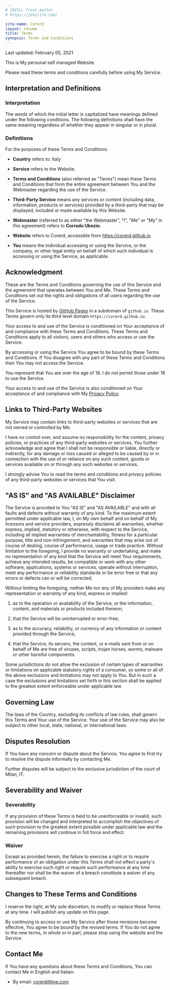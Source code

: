 ```yaml
---
# JEKYLL front matter
# https://jekyllrb.com/

site-name: Corerd
layout: resume
title: Terms
synopsis: Terms and Conditions
---
```

Last updated: February 05, 2021

This is My personal self managed Website.

Please read these terms and conditions carefully before using My Service.

## Interpretation and Definitions

### Interpretation

The words of which the initial letter is capitalized have meanings defined
under the following conditions. The following definitions shall have the same
meaning regardless of whether they appear in singular or in plural.

### Definitions

For the purposes of these Terms and Conditions:

- **Country** refers to: Italy

- **Service** refers to the Website.

- **Terms and Conditions** (also referred as "Terms") mean these Terms and
  Conditions that form the entire agreement between You and the Webmaster
  regarding the use of the Service.

- **Third-Party Service** means any services or content (including data,
  information, products or services) provided by a third-party that may
  be displayed, included or made available by this Website.

- **Webmaster** (referred to as either "the Webmaster", "I", "Me" or "My"
  in this agreement) refers to **Corrado Ubezio**.

- **Website** refers to Corerd, accessible from <https://corerd.github.io>

- **You** means the individual accessing or using the Service, or the company,
  or other legal entity on behalf of which such individual is accessing or
  using the Service, as applicable.

## Acknowledgment

These are the Terms and Conditions governing the use of this Service and the
agreement that operates between You and Me. These Terms and Conditions set out
the rights and obligations of all users regarding the use of the Service.

This Service is hosted by [GitHub Pages](https://pages.github.com/)
in a subdomain of `github.io`.
These Terms govern only its third level domain `https://corerd.github.io`.

Your access to and use of the Service is conditioned on Your acceptance of and
compliance with these Terms and Conditions. These Terms and Conditions apply to
all visitors, users and others who access or use the Service.

By accessing or using the Service You agree to be bound by these Terms and
Conditions. If You disagree with any part of these Terms and Conditions then
You may not access the Service.

You represent that You are over the age of 18. I do not permit those under 18
to use the Service.

Your access to and use of the Service is also conditioned on Your acceptance of
and compliance with My [Privacy Policy](/privacy).

## Links to Third-Party Websites

My Service may contain links to third-party websites or services that are
not owned or controlled by Me.

I have no control over, and assume no responsibility for the content,
privacy policies, or practices of any third-party websites or services.
You further acknowledge and agree that I shall not be responsible or liable,
directly or indirectly, for any damage or loss caused or alleged to be caused
by or in connection with the use of or reliance on any such content, goods or
services available on or through any such websites or services.

I strongly advise You to read the terms and conditions and privacy policies of
any third-party websites or services that You visit.

## "AS IS" and "AS AVAILABLE" Disclaimer

The Service is provided to You "AS IS" and "AS AVAILABLE" and with all faults
and defects without warranty of any kind. To the maximum extent permitted under
applicable law, I, on My own behalf and on behalf of My licensors and service
providers, expressly disclaims all warranties, whether express, implied,
statutory or otherwise, with respect to the Service, including all implied
warranties of merchantability, fitness for a particular purpose, title and
non-infringement, and warranties that may arise out of course of dealing,
course of performance, usage or trade practice.
Without limitation to the foregoing, I provide no warranty or undertaking,
and make no representation of any kind that the Service will meet Your
requirements, achieve any intended results, be compatible or work with any
other software, applications, systems or services, operate without interruption,
meet any performance or reliability standards or be error free or that any
errors or defects can or will be corrected.

Without limiting the foregoing, neither Me nor any of My providers make any
representation or warranty of any kind, express or implied: 

1. as to the operation or availability of the Service, or the information,
   content, and materials or products included thereon;

2. that the Service will be uninterrupted or error-free;

3. as to the accuracy, reliability, or currency of any information or content
   provided through the Service;

4. that the Service, its servers, the content, or e-mails sent from or on behalf
   of Me are free of viruses, scripts, trojan horses, worms, malware or other
   harmful components.

Some jurisdictions do not allow the exclusion of certain types of warranties or
limitations on applicable statutory rights of a consumer, so some or all of
the above exclusions and limitations may not apply to You. But in such a case
the exclusions and limitations set forth in this section shall be applied to
the greatest extent enforceable under applicable law.

## Governing Law

The laws of the Country, excluding its conflicts of law rules, shall govern
this Terms and Your use of the Service. Your use of the Service may also be
subject to other local, state, national, or international laws.

## Disputes Resolution

If You have any concern or dispute about the Service, You agree to first try
to resolve the dispute informally by contacting Me.

Further disputes will be subject to the exclusive jurisdiction of the court of
Milan, IT.

## Severability and Waiver

### Severability

If any provision of these Terms is held to be unenforceable or invalid, such
provision will be changed and interpreted to accomplish the objectives of such
provision to the greatest extent possible under applicable law and the remaining
provisions will continue in full force and effect.

### Waiver

Except as provided herein, the failure to exercise a right or to require
performance of an obligation under this Terms shall not effect a party's ability
to exercise such right or require such performance at any time thereafter
nor shall be the waiver of a breach constitute a waiver of any subsequent breach.

## Changes to These Terms and Conditions

I reserve the right, at My sole discretion, to modify or replace these Terms
at any time. I will publish any update on this page.

By continuing to access or use My Service after those revisions become effective,
You agree to be bound by the revised terms. If You do not agree to the new terms,
in whole or in part, please stop using the website and the Service.

## Contact Me

If You have any questions about these Terms and Conditions, You can contact Me
in English and Italian:

- By email: <corerd@live.com>
